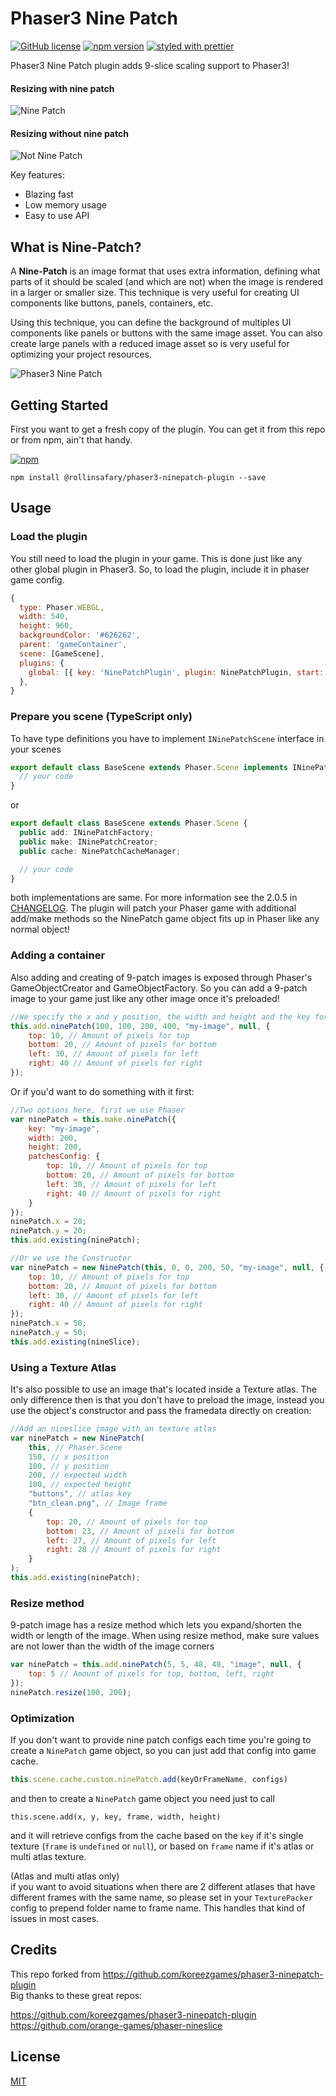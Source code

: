 # Phaser3 Nine Patch

[![GitHub license](https://img.shields.io/badge/license-MIT-green.svg)](https://github.com/rollinsafary/phaser3-ninepatch-plugin/blob/master/LICENSE)
[![npm version](https://badge.fury.io/js/%40rollinsafary%2Fphaser3-ninepatch-plugin.svg)](https://badge.fury.io/js/%40rollinsafary%2Fphaser3-ninepatch-plugin)
[![styled with prettier](https://img.shields.io/badge/styled_with-prettier-ff69b4.svg)](https://github.com/prettier/prettier)

Phaser3 Nine Patch plugin adds 9-slice scaling support to Phaser3!

#### Resizing with nine patch

![Nine Patch ](https://raw.githubusercontent.com/rollinsafary/phaser3-ninepatch-plugin/master/assets/np.gif)

#### Resizing without nine patch

![Not Nine Patch](https://raw.githubusercontent.com/rollinsafary/phaser3-ninepatch-plugin/master/assets/nnp.gif)

Key features:

-   Blazing fast
-   Low memory usage
-   Easy to use API

## What is Nine-Patch?

A **Nine-Patch** is an image format that uses extra information, defining what parts of it should be scaled (and which are not) when the image is rendered in a larger or smaller size. This technique is very useful for creating UI components like buttons, panels, containers, etc.

Using this technique, you can define the background of multiples UI components like panels or buttons with the same image asset. You can also create large panels with a reduced image asset so is very useful for optimizing your project resources.

![Phaser3 Nine Patch](https://raw.githubusercontent.com/rollinsafary/phaser3-ninepatch-plugin/master/assets/what-is-nine-patch.png)

## Getting Started

First you want to get a fresh copy of the plugin. You can get it from this repo or from npm, ain't that handy.

[![npm](https://img.shields.io/npm/dt/@rollinsafary/phaser3-ninepatch-plugin.svg)](https://www.npmjs.com/package/@rollinsafary/phaser3-ninepatch-plugin)

```
npm install @rollinsafary/phaser3-ninepatch-plugin --save
```


## Usage

### Load the plugin

You still need to load the plugin in your game. This is done just like any other global plugin in Phaser3.
So, to load the plugin, include it in phaser game config.

```javascript
{
  type: Phaser.WEBGL,
  width: 540,
  height: 960,
  backgroundColor: '#626262',
  parent: 'gameContainer',
  scene: [GameScene],
  plugins: {
    global: [{ key: 'NinePatchPlugin', plugin: NinePatchPlugin, start: true }],
  },
}
```
### Prepare you scene (TypeScript only)
To have type definitions you have to implement `INinePatchScene` interface in your scenes
```typescript
export default class BaseScene extends Phaser.Scene implements INinePatchScene {
  // your code
}
```
or 
```typescript
export default class BaseScene extends Phaser.Scene {
  public add: INinePatchFactory;
  public make: INinePatchCreator;
  public cache: NinePatchCacheManager;

  // your code
}
```
both implementations are same.
For more information see the 2.0.5 in [CHANGELOG](https://raw.githubusercontent.com/rollinsafary/phaser3-ninepatch-plugin/master/CHANGELOG.md).
The plugin will patch your Phaser game with additional add/make methods so the NinePatch game object fits up in Phaser like any normal object!

### Adding a container

Also adding and creating of 9-patch images is exposed through Phaser's GameObjectCreator and GameObjectFactory.
So you can add a 9-patch image to your game just like any other image once it's preloaded!

```javascript
//We specify the x and y position, the width and height and the key for the image of the image. It will be automaticly scaled!
this.add.ninePatch(100, 100, 200, 400, "my-image", null, {
    top: 10, // Amount of pixels for top
    bottom: 20, // Amount of pixels for bottom
    left: 30, // Amount of pixels for left
    right: 40 // Amount of pixels for right
});
```

Or if you'd want to do something with it first:

```javascript
//Two options here, first we use Phaser
var ninePatch = this.make.ninePatch({
    key: "my-image",
    width: 200,
    height: 200,
    patchesConfig: {
        top: 10, // Amount of pixels for top
        bottom: 20, // Amount of pixels for bottom
        left: 30, // Amount of pixels for left
        right: 40 // Amount of pixels for right
    }
});
ninePatch.x = 20;
ninePatch.y = 20;
this.add.existing(ninePatch);

//Or we use the Constructor
var ninePatch = new NinePatch(this, 0, 0, 200, 50, "my-image", null, {
    top: 10, // Amount of pixels for top
    bottom: 20, // Amount of pixels for bottom
    left: 30, // Amount of pixels for left
    right: 40 // Amount of pixels for right
});
ninePatch.x = 50;
ninePatch.y = 50;
this.add.existing(nineSlice);
```

### Using a Texture Atlas

It's also possible to use an image that's located inside a Texture atlas. The only difference then is that you don't have to preload the image, instead you use the object's constructor and pass the framedata directly on creation:

```javascript
//Add an nineslice image with an texture atlas
var ninePatch = new NinePatch(
    this, // Phaser.Scene
    150, // x position
    100, // y position
    200, // expected width
    100, // expected height
    "buttons", // atlas key
    "btn_clean.png", // Image frame
    {
        top: 20, // Amount of pixels for top
        bottom: 23, // Amount of pixels for bottom
        left: 27, // Amount of pixels for left
        right: 28 // Amount of pixels for right
    }
);
this.add.existing(ninePatch);
```

### Resize method

9-patch image has a resize method which lets you expand/shorten the width or length of the image.
When using resize method, make sure values are not lower than the width of the image corners

```javascript
var ninePatch = this.add.ninePatch(5, 5, 48, 48, "image", null, {
    top: 5 // Amount of pixels for top, bottom, left, right
});
ninePatch.resize(100, 200);
```

### Optimization
If you don't want to provide nine patch configs each time you're going to create a `NinePatch` game object, so you can just add that config into game cache.
```typescript
this.scene.cache.custom.ninePatch.add(keyOrFrameName, configs)
```
and then to create a `NinePatch` game object you need just to call
```
this.scene.add(x, y, key, frame, width, height)
```
and it will retrieve configs from the cache based on the `key` if it's single texture (`frame` is `undefined` or `null`), or based on `frame` name if it's atlas or multi atlas texture.

(Atlas and multi atlas only) <br>
if you want to avoid situations when there are 2 different atlases that have different frames with the same name, so please set in your `TexturePacker` config to prepend folder name to frame name. This handles that kind of issues in most cases.
## Credits
This repo forked from https://github.com/koreezgames/phaser3-ninepatch-plugin
<br> Big thanks to these great repos:

https://github.com/koreezgames/phaser3-ninepatch-plugin
<br>
https://github.com/orange-games/phaser-nineslice

## License

[MIT](LICENSE)